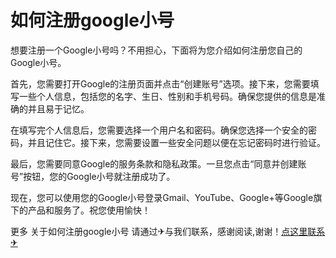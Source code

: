 # 如何注册google小号

想要注册一个Google小号吗？不用担心，下面将为您介绍如何注册您自己的Google小号。

首先，您需要打开Google的注册页面并点击“创建账号”选项。接下来，您需要填写一些个人信息，包括您的名字、生日、性别和手机号码。确保您提供的信息是准确的并且易于记忆。

在填写完个人信息后，您需要选择一个用户名和密码。确保您选择一个安全的密码，并且记住它。接下来，您需要设置一些安全问题以便在忘记密码时进行验证。

最后，您需要同意Google的服务条款和隐私政策。一旦您点击“同意并创建账号”按钮，您的Google小号就注册成功了。

现在，您可以使用您的Google小号登录Gmail、YouTube、Google+等Google旗下的产品和服务了。祝您使用愉快！

更多 关于如何注册google小号 请通过✈与我们联系，感谢阅读,谢谢！[点这里联系✈](https://ww.k02.cc)
